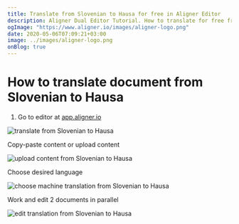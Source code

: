 ```yaml
---
title: Translate from Slovenian to Hausa for free in Aligner Editor
description: Aligner Dual Editor Tutorial. How to translate for free from Slovenian to Hausa. Aligner is multilingual document management platform. 
ogImage: "https://www.aligner.io/images/aligner-logo.png"
date: 2020-05-06T07:09:21+03:00
image: ../images/aligner-logo.png
onBlog: true
---
```


# How to translate document from Slovenian to Hausa

1. Go to editor at [app.aligner.io](https://app.aligner.io "Aligner App web page")

![translate from Slovenian to Hausa](../aligner-blank-editor.png "translate from Slovenian to Hausa")

Copy-paste content or upload content

![upload content from Slovenian to Hausa](../aligner-uploaded-document.png "upload content from Slovenian to Hausa")

Choose desired language

![choose machine translation from Slovenian to Hausa](../aligner-language-dropdown.png "choose machine translation from Slovenian to Hausa")

Work and edit 2 documents in parallel

![edit translation from Slovenian to Hausa](../aligner-double-sitded-editor.png "edit translation from Slovenian to Hausa")

